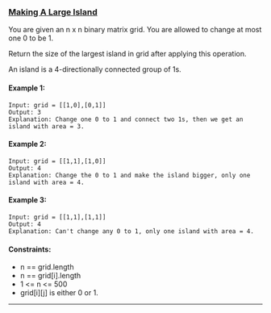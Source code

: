 ### [Making A Large Island](./src/main/java/leetcode/augest2021/MakingLargeIsland.java)
You are given an n x n binary matrix grid. You are allowed to change at most one 0 to be 1.

Return the size of the largest island in grid after applying this operation.

An island is a 4-directionally connected group of 1s.
#### Example 1:
````
Input: grid = [[1,0],[0,1]]
Output: 3
Explanation: Change one 0 to 1 and connect two 1s, then we get an island with area = 3.
````
#### Example 2:
````
Input: grid = [[1,1],[1,0]]
Output: 4
Explanation: Change the 0 to 1 and make the island bigger, only one island with area = 4.
````
#### Example 3:
````
Input: grid = [[1,1],[1,1]]
Output: 4
Explanation: Can't change any 0 to 1, only one island with area = 4.
````
#### Constraints:
- n == grid.length
- n == grid[i].length
- 1 <= n <= 500
- grid[i][j] is either 0 or 1.
---